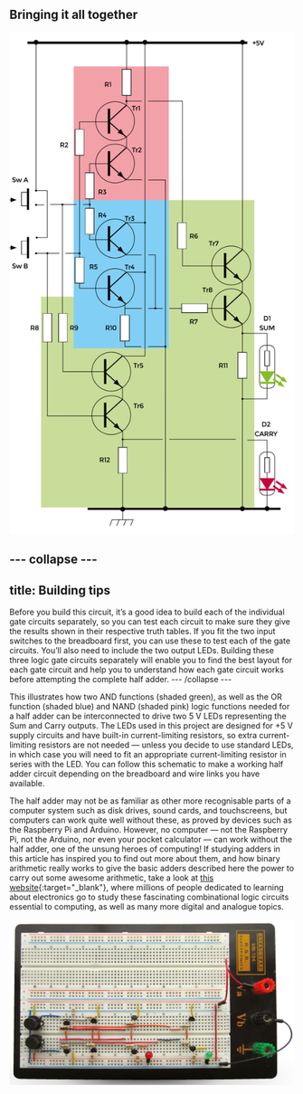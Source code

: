 ## Bringing it all together

![Final Circuit](images/fig7.png)

--- collapse ---
---
title: Building tips
---
Before you build this circuit, it’s a good idea to build each of the individual gate circuits separately, so you can test each circuit to make sure they give the results shown in their respective truth tables. If you fit the two input switches to the breadboard first, you can use these to test each of the gate circuits. You’ll also need to include the two output LEDs. Building these three logic gate circuits separately will enable you to find the best layout for each gate circuit and help you to understand how each gate circuit works before attempting the complete half adder. 
--- /collapse ---

This illustrates how two AND functions (shaded green), as well as the OR function (shaded blue) and NAND (shaded pink) logic functions needed for a half adder can be interconnected to drive two 5 V LEDs representing the Sum and Carry outputs. The LEDs used in this project are designed for +5 V supply circuits and have built-in current-limiting resistors, so extra current-limiting resistors are not needed — unless you decide to use standard LEDs, in which case you will need to fit an appropriate current-limiting resistor in series with the LED. You can follow this schematic to make a working half adder circuit depending on the breadboard and wire links you have available.

The half adder may not be as familiar as other more recognisable parts of a computer system such as disk drives, sound cards, and touchscreens, but computers can work quite well without these, as proved by devices such as the Raspberry Pi and Arduino. However, no computer — not the Raspberry Pi, not the Arduino, nor even your pocket calculator — can work without the half adder, one of the unsung heroes of computing! If studying adders in this article has inspired you to find out more about them, and how binary arithmetic really works to give the basic adders described here the power to carry out some awesome arithmetic, take a look at [this website](https://hsmag.cc/qnFyCp){:target="_blank"}, where millions of people dedicated to learning about electronics go to study these fascinating combinational logic circuits essential to computing, as well as many more digital and analogue topics. 

![Finished](images/main.png)
